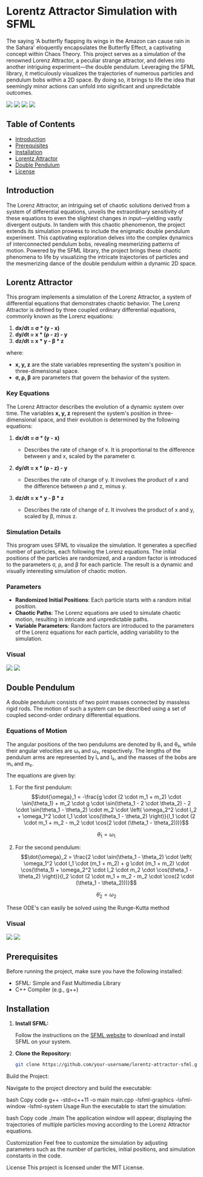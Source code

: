 # Lorentz Attractor Simulation with SFML

The saying 'A butterfly flapping its wings in the Amazon can cause rain in the Sahara' eloquently encapsulates the Butterfly Effect, a captivating concept within Chaos Theory. This project serves as a simulation of the renowned Lorenz Attractor, a peculiar strange attractor, and delves into another intriguing experiment—the double pendulum. Leveraging the SFML library, it meticulously visualizes the trajectories of numerous particles and pendulum bobs within a 2D space. By doing so, it brings to life the idea that seemingly minor actions can unfold into significant and unpredictable outcomes.

![](LorentzgifSimple.gif)
![](LorentzgifComp.gif)
![](DoublePendulum.gif)
![](doublependulummul.gif)

## Table of Contents

- [Introduction](#introduction)
- [Prerequisites](#prerequisites)
- [Installation](#installation)
- [Lorentz Attractor](#lorentz)
- [Double Pendulum](#)
- [License](#license)

## Introduction

The Lorenz Attractor, an intriguing set of chaotic solutions derived from a system of differential equations, unveils the extraordinary sensitivity of these equations to even the slightest changes in input—yielding vastly divergent outputs. In tandem with this chaotic phenomenon, the project extends its simulation prowess to include the enigmatic double pendulum experiment. This captivating exploration delves into the complex dynamics of interconnected pendulum bobs, revealing mesmerizing patterns of motion. Powered by the SFML library, the project brings these chaotic phenomena to life by visualizing the intricate trajectories of particles and the mesmerizing dance of the double pendulum within a dynamic 2D space.

## Lorentz Attractor

This program implements a simulation of the Lorenz Attractor, a system of differential equations that demonstrates chaotic behavior. The Lorenz Attractor is defined by three coupled ordinary differential equations, commonly known as the Lorenz equations:

1. **dx/dt = σ * (y - x)**
2. **dy/dt = x * (ρ - z) - y**
3. **dz/dt = x * y - β * z**

where:
- **x, y, z** are the state variables representing the system's position in three-dimensional space.
- **σ, ρ, β** are parameters that govern the behavior of the system.

### Key Equations

The Lorenz Attractor describes the evolution of a dynamic system over time. The variables **x, y, z** represent the system's position in three-dimensional space, and their evolution is determined by the following equations:

1. **dx/dt = σ * (y - x)**
   - Describes the rate of change of x. It is proportional to the difference between y and x, scaled by the parameter σ.

2. **dy/dt = x * (ρ - z) - y**
   - Describes the rate of change of y. It involves the product of x and the difference between ρ and z, minus y.

3. **dz/dt = x * y - β * z**
   - Describes the rate of change of z. It involves the product of x and y, scaled by β, minus z.

### Simulation Details

This program uses SFML to visualize the simulation. It generates a specified number of particles, each following the Lorenz equations. The initial positions of the particles are randomized, and a random factor is introduced to the parameters σ, ρ, and β for each particle. The result is a dynamic and visually interesting simulation of chaotic motion.

### Parameters

- **Randomized Initial Positions**: Each particle starts with a random initial position.
- **Chaotic Paths**: The Lorenz equations are used to simulate chaotic motion, resulting in intricate and unpredictable paths.
- **Variable Parameters**: Random factors are introduced to the parameters of the Lorenz equations for each particle, adding variability to the simulation.

### Visual
![](LorentzgifSimple.gif)
![](LorentzgifComp.gif)
## Double Pendulum
A double pendulum consists of two point masses connected by massless rigid rods. The motion of such a system can be described using a set of coupled second-order ordinary differential equations.

### Equations of Motion
The angular positions of the two pendulums are denoted by θ₁ and θ₂, while their angular velocities are ω₁ and ω₂, respectively. The lengths of the pendulum arms are represented by l₁ and l₂, and the masses of the bobs are m₁ and m₂.

The equations are given by:

1. For the first pendulum:
   $$\dot{\omega}_1 = -\frac{g \cdot (2 \cdot m_1 + m_2) \cdot \sin(\theta_1) + m_2 \cdot g \cdot \sin(\theta_1 - 2 \cdot \theta_2) - 2 \cdot \sin(\theta_1 - \theta_2) \cdot m_2 \cdot \left( \omega_2^2 \cdot l_2 + \omega_1^2 \cdot l_1 \cdot \cos(\theta_1 - \theta_2) \right)}{l_1 \cdot (2 \cdot m_1 + m_2 - m_2 \cdot \cos(2 \cdot (\theta_1 - \theta_2)))}$$

   $$\dot{\theta}_1 = \omega_1$$
   

2. For the second pendulum:
   $$\dot{\omega}_2 = \frac{2 \cdot \sin(\theta_1 - \theta_2) \cdot \left( \omega_1^2 \cdot l_1 \cdot (m_1 + m_2) + g \cdot (m_1 + m_2) \cdot \cos(\theta_1) + \omega_2^2 \cdot l_2 \cdot m_2 \cdot \cos(\theta_1 - \theta_2) \right)}{l_2 \cdot (2 \cdot m_1 + m_2 - m_2 \cdot \cos(2 \cdot (\theta_1 - \theta_2)))}$$

   $$\dot{\theta}_2 = \omega_2$$

These ODE's can easily be solved using the Runge-Kutta method

### Visual
![](DoublePendulum.gif)
![](doublependulummul.gif)

## Prerequisites

Before running the project, make sure you have the following installed:

- SFML: Simple and Fast Multimedia Library
- C++ Compiler (e.g., g++)
## Installation

1. **Install SFML:**

   Follow the instructions on the [SFML website](https://www.sfml-dev.org/download.php) to download and install SFML on your system.

2. **Clone the Repository:**

   ```bash
   git clone https://github.com/your-username/lorentz-attractor-sfml.git

Build the Project:

Navigate to the project directory and build the executable:

bash
Copy code
g++ -std=c++11 -o main main.cpp -lsfml-graphics -lsfml-window -lsfml-system
Usage
Run the executable to start the simulation:

bash
Copy code
./main
The application window will appear, displaying the trajectories of multiple particles moving according to the Lorenz Attractor equations.

Customization
Feel free to customize the simulation by adjusting parameters such as the number of particles, initial positions, and simulation constants in the code.

License
This project is licensed under the MIT License.